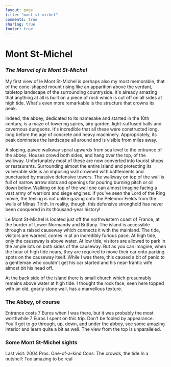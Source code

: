 ```yaml
---
layout: page
title: "mont-st-michel"
comments: true
sharing: true
footer: true
---
```

<h1>Mont St-Michel</h1>
<h3><em>The Marvel of le Mont St-Michel</em></h3>

My first view of le Mont St-Michel is perhaps also my most memorable, that of the cone-shaped mount rising like an apparition above the verdant, tabletop landscape of the surrounding countryside. It's already amazing that anything at all is built on a piece of rock which is cut off on all sides at high tide. What's even more remarkable is the structure that crowns its peak.

Indeed, the abbey, dedicated to its namesake and started in the 10th century, is a maze of towering spires, airy garden, light-suffused halls and cavernous dungeons. It's incredible that all these were constructed long, long before the age of concrete and heavy machinery. Appropriately, its peak dominates the landscape all around and is visible from miles away. 

A sloping, paved walkway spiral upwards from sea level to the entrance of the abbey. Houses crowd both sides, and hang over the top, of the walkway. Unfortunately most of these are now converted into tourist shops or restaurants. Surrounding almost the entire island and protecting its vulnerable side is an imposing wall crowned with battlements and punctuated by massive defensive towers. The walkway on top of the wall is full of narrow arrow slots and openings for pouring burning pitch or oil down below. Walking on top of the wall one can almost imagine facing a vast army of warriors and siege engines. If you've seen the Lord of the Ring movie, the feeling is not unlike gazing onto the Pelennor Fields from the walls of Minas Tirith. In reality, though, this defensive stronghold has never been conquered in its thousand-year history!


Le Mont St-Michel is located just off the northwestern coast of France, at the border of Lower Normandy and Brittany. The island is accessible through a raised causeway which connects it with the mainland. The tide, visitors are warned, comes in at an incredibly furious pace. At high tide, only the causeway is above water. At low tide, visitors are allowed to park in the ample lots on both sides of the causeway. But as you can imagine, when the hour of high tide nears, they are required to move their car onto parking spots on the causeway itself. While I was there, this caused a bit of panic to a gentleman who couldn't get his car started and his near-frantic wife almost bit his head off..

At the back side of the island there is small church which presumably remains above water at high tide. I thought the rock face, seen here topped with an old, gnarly stone wall, has a marvellous texture.

<h3>The Abbey, of course</h3>
Entrance costs 7 Euros when I was there, but it was probably the most worthwhile 7 Euros I spent on this trip. Don't be fooled by appearance. You'll get to go through, up, down, and under the abbey, see some amazing interior and learn quite a bit as well. The view from the top is unparalleled.

<h3>Some Mont St-Michel sights</h3>




Last visit: 2004
Pros: One-of-a-kind
Cons: The crowds, the tide
In a nutshell: Too amazing to be real


